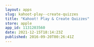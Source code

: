 ```yaml
---
layout: apps
slug: kahoot-play--create-quizzes
title: "Kahoot! Play & Create Quizzes"
store: apple
app_id: 1131203560
date: 2021-12-15T18:14:23Z
published: 2016-09-20T00:26:41Z
---
```

